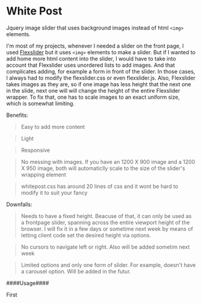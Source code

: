

# White Post #

Jquery image slider that uses background images instead of html `<img>` elements.

I'm most of my projects, whenever I needed a slider on the front page, I used [Flexslider](http://flexslider.woothemes.com) but it uses `<img>` elements to make a slider. But if I wanted to add home more html content into the slider, I would have to take into account that Flexslider uses unordered lists to add images. And that complicates adding, for example a form in front of the slider. In those cases, I always had to modify the flexslider.css or even flexslider.js. Also, Flexslider takes images as they are, so if one image has less height that the next one in the slide, next one will will change the height of the entire Flexslider wrapper. To fix that, one has to scale images to an exact uniform size, which is somewhat limiting.

Benefits:
> Easy to add more content

> Light

> Responsive

> No messing with images. If you have an 1200 X 900 image and a 1200 X 950 image, both will automaticlly scale to the size of the slider's wrapping element

> whitepost.css has around 20 lines of css and it wont be hard to modify it to suit your fancy


Downfalls:
> Needs to have a fixed height. Beacuse of that, it can only be used as a frontpage slider, spanning across the entire viewport height of the browser. I will fix it in a few days or sometime next week by means of letting client code set the desired height via options.

> No cursors to navigate left or right. Also will be added sometim next week

> Limited options and only one form of slider. For example, doesn't have a carousel option. Will be added in the futur.

####Usage####

First



